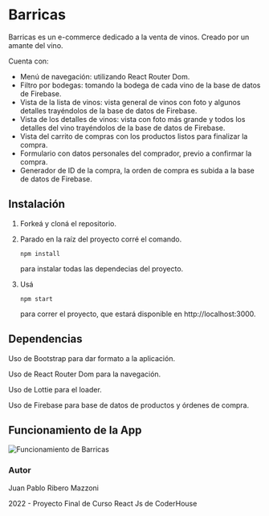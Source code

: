 # Barricas

Barricas es un e-commerce dedicado a la venta de vinos. Creado por un amante del vino.

Cuenta con:

- Menú de navegación: utilizando React Router Dom.
- Filtro por bodegas: tomando la bodega de cada vino de la base de datos de Firebase.
- Vista de la lista de vinos: vista general de vinos con foto y algunos detalles trayéndolos de la base de datos de Firebase.
- Vista de los detalles de vinos: vista con foto más grande y todos los detalles del vino trayéndolos de la base de datos de Firebase.
- Vista del carrito de compras con los productos listos para finalizar la compra.
- Formulario con datos personales del comprador, previo a confirmar la compra.
- Generador de ID de la compra, la orden de compra es subida a la base de datos de Firebase.

## Instalación

1. Forkeá y cloná el repositorio.

2. Parado en la raíz del proyecto corré el comando.

   ```
   npm install
   ```

   para instalar todas las dependecias del proyecto.

3. Usá 

   ```
   npm start
   ```

   para correr el proyecto, que estará disponible en http://localhost:3000.



## Dependencias

Uso de Bootstrap para dar formato a la aplicación.

Uso de React Router Dom para la navegación.

Uso de Lottie para el loader.

Uso de Firebase para base de datos de productos y órdenes de compra.



## Funcionamiento de la App

![Funcionamiento de Barricas](https://github.com/JuampiRibero/barricas/blob/master/barricas.gif)



### Autor

Juan Pablo Ribero Mazzoni

2022 - Proyecto Final de Curso React Js de CoderHouse
